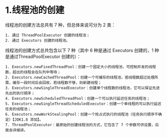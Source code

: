 # 1.线程池的创建

线程池的创建⽅法总共有 7 种，但总体来说可分为 2 类：

    1. 通过 ThreadPoolExecutor 创建的线程池；
    2. 通过 Executors 创建的线程池。

线程池的创建⽅式总共包含以下 7 种（其中 6 种是通过 Executors 创建的，1 种是通过ThreadPoolExecutor 创建的）：

```
1. Executors.newFixedThreadPool：创建⼀个固定⼤⼩的线程池，可控制并发的线程数，超出的线程会在队列中等待；
2. Executors.newCachedThreadPool：创建⼀个可缓存的线程池，若线程数超过处理所需，缓存⼀段时间后会回收，若线程数不够，则新建线程；
3. Executors.newSingleThreadExecutor：创建单个线程数的线程池，它可以保证先进先出的执⾏顺序；
4. Executors.newScheduledThreadPool：创建⼀个可以执⾏延迟任务的线程池；
5. Executors.newSingleThreadScheduledExecutor：创建⼀个单线程的可以执⾏延迟任务的线程池；
6. Executors.newWorkStealingPool：创建⼀个抢占式执⾏的线程池（任务执⾏顺序不确定）【JDK1.8 添加】。
7. ThreadPoolExecutor：最原始的创建线程池的⽅式，它包含了 7 个参数可供设置，后⾯会详细讲。
```
